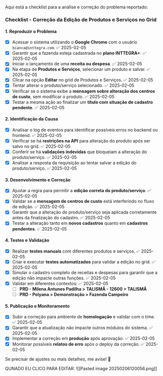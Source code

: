 Aqui está a checklist para a análise e correção do problema reportado:

### **Checklist - Correção da Edição de Produtos e Serviços no Grid**

#### **1. Reproduzir o Problema**

- [x] Acessar o sistema utilizando o **Google Chrome** com o usuário `bianca@inttegra.com`. ✅ 2025-02-05
- [x] Garantir que a fazenda esteja cadastrada no **plano INTTEGRA+**. ✅ 2025-02-05
- [x] Iniciar o lançamento de uma **receita ou despesa**. ✅ 2025-02-05
- [x] Na etapa de **Produtos e Serviços**, selecionar um produto e salvar. ✅ 2025-02-05
- [x] Clicar na opção **Editar** no grid de Produtos e Serviços. ✅ 2025-02-05
- [x] Tentar alterar o produto/serviço selecionado. ✅ 2025-02-05
- [x] Verificar se o sistema exibe a **mensagem sobre alteração dos centros de custo**, sem modificar o produto. ✅ 2025-02-05
- [x] Testar a mesma ação ao finalizar um **título com situação de cadastro pendente**. ✅ 2025-02-05

#### **2. Identificação da Causa**

- [x] Analisar o log de eventos para identificar possíveis erros no backend ou frontend. ✅ 2025-02-05
- [x] Verificar se há **restrições na API** para alteração do produto após ser salvo no grid. ✅ 2025-02-05
- [x] Conferir se há **validações indevidas** que bloqueiam a alteração do produto/serviço. ✅ 2025-02-05
- [x] Analisar a resposta da requisição ao tentar salvar a edição do produto/serviço. ✅ 2025-02-05

#### **3. Desenvolvimento e Correção**

- [x] Ajustar a regra para permitir a **edição correta do produto/serviço**. ✅ 2025-02-05
- [x] Validar se a **mensagem de centros de custo** está interferindo no fluxo de edição. ✅ 2025-02-05
- [x] Garantir que a alteração do produto/serviço seja aplicada corretamente antes da finalização do cadastro. ✅ 2025-02-05
- [x] Testar a alteração tanto em **novos cadastros** quanto em **cadastros pendentes**. ✅ 2025-02-05

#### **4. Testes e Validação**

- [x] Realizar **testes manuais** com diferentes produtos e serviços. ✅ 2025-02-05
- [x] Criar e executar **testes automatizados** para validar a edição no grid. ✅ 2025-02-05
- [x] Simular o cadastro completo de receitas e despesas para garantir que a edição não impacte outras funções. ✅ 2025-02-05
- [x] Validar em diferentes contextos: ✅ 2025-02-05
    - [ ]  **PRD - Milena Antunes Padilha > TALISMÃ - 12600 > TALISMÃ**
    - [ ]  **PRD - Polyana > Demonstração > Fazenda Campeiro**

#### **5. Publicação e Monitoramento**

- [x] Subir a correção para ambiente de **homologação** e validar com o time. ✅ 2025-02-05
- [x] Garantir que a atualização não impacte outros módulos do sistema. ✅ 2025-02-05
- [x] Implementar a correção em **produção** após aprovação. ✅ 2025-02-05
- [x] Monitorar possíveis **relatos de erro** após o deploy da correção. ✅ 2025-02-05

Se precisar de ajustes ou mais detalhes, me avise! 🚀

QUNADO EU CLICO PARA EDITAR:
![[Pasted image 20250206120056.png]]

